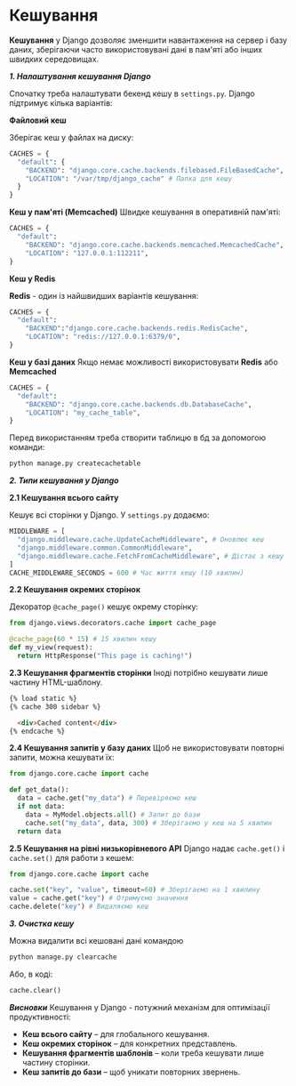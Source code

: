 # Кешування 

**Кешування** у Django дозволяє зменшити навантаження на сервер і базу даних, зберігаючи часто використовувані дані в пам'яті або інших швидких середовищах.

***1. Налаштування кешування Django***

Спочатку треба налаштувати бекенд кешу в `settings.py`. Django підтримує кілька варіантів:

**Файловий кеш**

Зберігає кеш у файлах на диску:

```python 
CACHES = {
  "default": {
    "BACKEND": "django.core.cache.backends.filebased.FileBasedCache",
    "LOCATION": "/var/tmp/django_cache" # Папка для кешу 
  }
}
```

**Кеш у пам'яті (Memcached)**
Швидке кешування в оперативній пам'яті:

```python 
CACHES = {
  "default":
    "BACKEND": "django.core.cache.backends.memcached.MemcachedCache",
    "LOCATION": "127.0.0.1:112211",
}
```
**Кеш у Redis**

**Redis** - один із найшвидших варіантів кешування:

```python
CACHES = {
  "default":
    "BACKEND":"django.core.cache.backends.redis.RedisCache",
    "LOCATION": "redis://127.0.0.1:6379/0",
}
```
**Кеш у базі даних**
Якщо немає можливості використовувати **Redis** або **Memcached**

```python
CACHES = {
  "default":
    "BACKEND": "django.core.cache.backends.db.DatabaseCache",
    "LOCATION": "my_cache_table",
}
```
Перед використанням треба створити таблицю в бд за допомогою команди:

```bash 
python manage.py createcachetable
```

***2. Типи кешування у Django***

**2.1 Кешування всього сайту**

Кешує всі сторінки у Django. У `settings.py` додаємо:

```python
MIDDLEWARE = [
  "django.middleware.cache.UpdateCacheMiddleware", # Оновлює кеш 
  "django.middleware.common.CommonMiddleware",
  "django.middleware.cache.FetchFromCacheMiddleware", # Дістає з кешу 
]
CACHE_MIDDLEWARE_SECONDS = 600 # Час життя кешу (10 хвилин)
```

**2.2 Кешування окремих сторінок**

Декоратор `@cache_page()` кешує окрему сторінку:

```python 
from django.views.decorators.cache import cache_page 

@cache_page(60 * 15) # 15 хвилин кешу
def my_view(request):
  return HttpResponse("This page is caching!")
```

**2.3 Кешування фрагментів сторінки**
Іноді потрібно кешувати лише частину HTML-шаблону.

```html 
{% load static %}
{% cache 300 sidebar %}

  <div>Cached content</div>
{% endcache %}
```
**2.4 Кешування запитів у базу даних**
Щоб не використовувати повторні запити, можна кешувати їх:

```python 
from django.core.cache import cache 

def get_data():
  data = cache.get("my_data") # Перевіряємо кеш 
  if not data:
    data = MyModel.objects.all() # Запит до бази 
    cache.set("my_data", data, 300) # Зберігаємо у кеш на 5 хвилин 
  return data 
```

**2.5 Кешування на рівні низькорівневого API**
Django надає `cache.get()` і `cache.set()` для работи з кешем:

```python 
from django.core.cache import cache 

cache.set("key", "value", timeout=60) # Зберігаємо на 1 хвилину 
value = cache.get("key") # Отримуємо значення 
cache.delete("key") # Видаляємо кеш 
```

***3. Очистка кешу***

Можна видалити всі кешовані дані командою 

```bash 
python manage.py clearcache 
```

Або, в коді:

```python 
cache.clear()
```

***Висновки***
Кешування у Django - потужний механізм для оптимізації продуктивності:

  - **Кеш всього сайту** – для глобального кешування.
  - **Кеш окремих сторінок** – для конкретних представлень.
  - **Кешування фрагментів шаблонів** – коли треба кешувати лише частину сторінки.
  - **Кеш запитів до бази** – щоб уникати повторних звернень.
